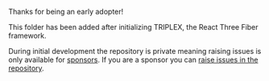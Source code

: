 Thanks for being an early adopter!

This folder has been added after initializing TRIPLEX,
the React Three Fiber framework.

During initial development the repository is private meaning raising issues is only available for [sponsors](https://github.com/sponsors/itsdouges).
If you are a sponsor you can [raise issues in the repository](https://github.com/triplex-run/TRIPLEX/issues).
